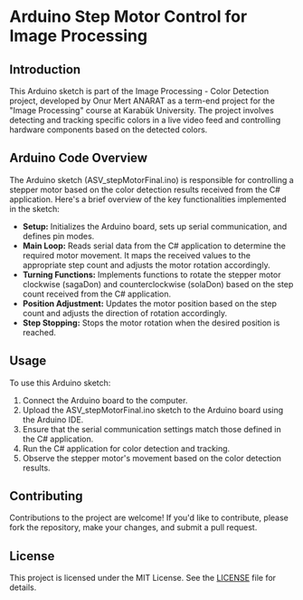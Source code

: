 <h1>Arduino Step Motor Control for Image Processing</h1>

<h2>Introduction</h2>

<p>
    This Arduino sketch is part of the Image Processing - Color Detection project, developed by Onur Mert ANARAT
    as a term-end project for the "Image Processing" course at Karabük University. The project involves detecting
    and tracking specific colors in a live video feed and controlling hardware components based on the detected colors.
</p>

<h2>Arduino Code Overview</h2>

<p>
    The Arduino sketch (ASV_stepMotorFinal.ino) is responsible for controlling a stepper motor based on the color
    detection results received from the C# application. Here's a brief overview of the key functionalities
    implemented in the sketch:
</p>

<ul>
    <li><strong>Setup:</strong> Initializes the Arduino board, sets up serial communication, and defines pin modes.</li>
    <li><strong>Main Loop:</strong> Reads serial data from the C# application to determine the required motor movement.
        It maps the received values to the appropriate step count and adjusts the motor rotation accordingly.</li>
    <li><strong>Turning Functions:</strong> Implements functions to rotate the stepper motor clockwise (sagaDon) and
        counterclockwise (solaDon) based on the step count received from the C# application.</li>
    <li><strong>Position Adjustment:</strong> Updates the motor position based on the step count and adjusts the
        direction of rotation accordingly.</li>
    <li><strong>Step Stopping:</strong> Stops the motor rotation when the desired position is reached.</li>
</ul>

<h2>Usage</h2>

<p>
    To use this Arduino sketch:
</p>

<ol>
    <li>Connect the Arduino board to the computer.</li>
    <li>Upload the ASV_stepMotorFinal.ino sketch to the Arduino board using the Arduino IDE.</li>
    <li>Ensure that the serial communication settings match those defined in the C# application.</li>
    <li>Run the C# application for color detection and tracking.</li>
    <li>Observe the stepper motor's movement based on the color detection results.</li>
</ol>

<h2>Contributing</h2>

<p>
    Contributions to the project are welcome! If you'd like to contribute, please fork the repository, make your changes,
    and submit a pull request.
</p>

<h2>License</h2>

<p>
    This project is licensed under the MIT License. See the <a href="LICENSE">LICENSE</a> file for details.
</p>
